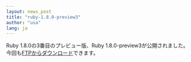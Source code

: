 ```yaml
---
layout: news_post
title: "ruby-1.8.0-preview3"
author: "usa"
lang: ja
---
```


Ruby 1.8.0の3番目のプレビュー版、Ruby 1.8.0-preview3が公開されました。
今回も[FTPからダウンロード][1]できます。



[1]: ftp://ftp.ruby-lang.org/pub/ruby/1.8/ruby-1.8.0-preview3.tar.gz 
